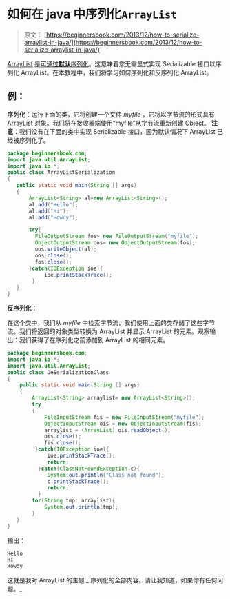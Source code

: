 # 如何在 java 中序列化`ArrayList`

> 原文： [https://beginnersbook.com/2013/12/how-to-serialize-arraylist-in-java/](https://beginnersbook.com/2013/12/how-to-serialize-arraylist-in-java/)

[ArrayList](https://docs.oracle.com/javase/6/docs/api/java/util/ArrayList.html) 是[可通过**默认**序列化](https://docs.oracle.com/javase/6/docs/api/java/io/Serializable.html)。这意味着您无需显式实现 Serializable 接口以序列化 ArrayList。在本教程中，我们将学习如何序列化和反序列化 ArrayList。

## 例：

**序列化**：运行下面的类，它将创建一个文件 _myfile_ ，它将以字节流的形式具有 ArrayList 对象。我们将在接收器端使用“myfile”从字节流重新创建 Object。 **注意**：我们没有在下面的类中实现 Serializable 接口，因为默认情况下 ArrayList 已经被序列化了。

```java
package beginnersbook.com;
import java.util.ArrayList;
import java.io.*;
public class ArrayListSerialization
{
   public static void main(String [] args)
   {
       ArrayList<String> al=new ArrayList<String>();
       al.add("Hello");
       al.add("Hi");
       al.add("Howdy");

       try{
         FileOutputStream fos= new FileOutputStream("myfile");
         ObjectOutputStream oos= new ObjectOutputStream(fos);
         oos.writeObject(al);
         oos.close();
         fos.close();
       }catch(IOException ioe){
            ioe.printStackTrace();
        }
   }
}
```

**反序列化**：

在这个类中，我们从 _myfile_ 中检索字节流，我们使用上面的类存储了这些字节流。我们将返回的对象类型转换为 ArrayList 并显示 ArrayList 的元素。观察输出：我们获得了在序列化之前添加到 ArrayList 的相同元素。

```java
package beginnersbook.com;
import java.io.*;
import java.util.ArrayList;
public class DeSerializationClass 
{
    public static void main(String [] args)
    {
        ArrayList<String> arraylist= new ArrayList<String>();
        try
        {
            FileInputStream fis = new FileInputStream("myfile");
            ObjectInputStream ois = new ObjectInputStream(fis);
            arraylist = (ArrayList) ois.readObject();
            ois.close();
            fis.close();
         }catch(IOException ioe){
             ioe.printStackTrace();
             return;
          }catch(ClassNotFoundException c){
             System.out.println("Class not found");
             c.printStackTrace();
             return;
          }
        for(String tmp: arraylist){
            System.out.println(tmp);
        }
   }
}
```

输出：

```java
Hello
Hi
Howdy
```

这就是我对 ArrayList 的主题 _ 序列化的全部内容。请让我知道，如果你有任何问题。_